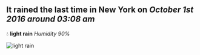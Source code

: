 ## It rained the last time in New York on *October 1st 2016 around 03:08 am*
💧  **light rain** *Humidity 90%*

![light rain](http://openweathermap.org/img/w/10n.png)
